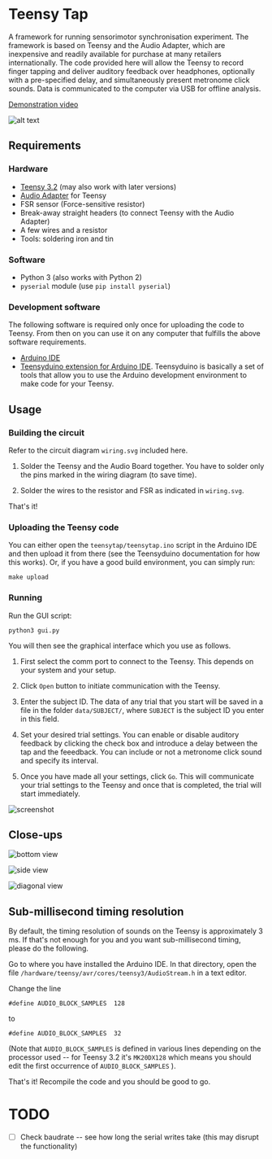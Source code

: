 # Teensy Tap

A framework for running sensorimotor synchronisation experiment. The framework is based on Teensy and the Audio Adapter, which are inexpensive and readily available for purchase at many retailers internationally. The code provided here will allow the Teensy to record finger tapping and deliver auditory feedback over headphones, optionally with a pre-specified delay, and simultaneously present metronome click sounds. Data is communicated to the computer via USB for offline analysis.

[Demonstration video](https://vimeo.com/236833791)

![alt text](misc/setup_photo_annotations.png "Setup example")

## Requirements

### Hardware
* [Teensy 3.2](https://www.pjrc.com/store/teensy32.html) (may also work with later versions)
* [Audio Adapter](https://www.pjrc.com/store/teensy3_audio.html) for Teensy
* FSR sensor (Force-sensitive resistor)
* Break-away straight headers (to connect Teensy with the Audio Adapter)
* A few wires and a resistor
* Tools: soldering iron and tin

### Software
* Python 3 (also works with Python 2)
* `pyserial` module (use `pip install pyserial`)

### Development software
The following software is required only once for uploading the code to Teensy.
From then on you can use it on any computer that fulfills the above software requirements.

* [Arduino IDE](https://www.arduino.cc/en/Main/Software)
* [Teensyduino extension for Arduino IDE](https://www.pjrc.com/teensy/teensyduino.html). Teensyduino is basically a set of tools that allow you to use the Arduino development environment to make code for your Teensy.




## Usage

### Building the circuit
Refer to the circuit diagram `wiring.svg` included here.

1. Solder the Teensy and the Audio Board together. You have to solder only the pins marked in the wiring diagram (to save time).

2. Solder the wires to the resistor and FSR as indicated in `wiring.svg`. 

That's it!



### Uploading the Teensy code
You can either open the `teensytap/teensytap.ino` script in the Arduino IDE and then upload it from there (see the Teensyduino documentation for how this works). Or, if you have a good build environment, you can simply run:

```
make upload
```

### Running
Run the GUI script:

`python3 gui.py`

You will then see the graphical interface which you use as follows.

1. First select the comm port to connect to the Teensy. This depends on your system and your setup.

2. Click `Open` button to initiate communication with the Teensy.

3. Enter the subject ID. The data of any trial that you start will be saved in a file in the folder `data/SUBJECT/`, where `SUBJECT` is the subject ID you enter in this field.

4. Set your desired trial settings. You can enable or disable auditory feedback by clicking the check box and introduce a delay between the tap and the feeedback. You can include or not a metronome click sound and specify its interval. 

5. Once you have made all your settings, click `Go`. This will communicate your trial settings to the Teensy and once that is completed, the trial will start immediately.

![screenshot](misc/interface_screenshot.jpg "Screenshot")



## Close-ups

![bottom view](misc/bottomview_photo.jpg "Bottom view of the setup")

![side view](misc/sideview_photo.jpg "Side view of the setup")

![diagonal view](misc/diagonalview_photo.jpg "Diagonal view of the setup")





## Sub-millisecond timing resolution


By default, the timing resolution of sounds on the Teensy is approximately 3 ms. If that's not enough for you and you want sub-millisecond timing, please do the following.

Go to where you have installed the Arduino IDE. In that directory, open the file `/hardware/teensy/avr/cores/teensy3/AudioStream.h` in a text editor.

Change the line
```
#define AUDIO_BLOCK_SAMPLES  128
```

to 
```
#define AUDIO_BLOCK_SAMPLES  32
```

(Note that `AUDIO_BLOCK_SAMPLES` is defined in various lines depending on the processor used -- for Teensy 3.2 it's `MK20DX128` which means you should edit the first occurrence of `AUDIO_BLOCK_SAMPLES` ).

That's it! Recompile the code and you should be good to go.




# TODO

- [ ] Check baudrate -- see how long the serial writes take (this may disrupt the functionality)
